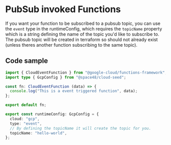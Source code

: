 # PubSub invoked Functions

If you want your function to be subscribed to a pubsub topic, you can use the `event` type in the runtimeConfig, which requires the `topicName` property which is a string defining the name of the topic you'd like to subscribe to. The pubsub topic will be created in terraform so should not already exist (unless theres another function subscribing to the same topic).

## Code sample

```typescript
import { CloudEventFunction } from "@google-cloud/functions-framework";
import type { GcpConfig } from "@space48/cloud-seed";

const fn: CloudEventFunction (data) => {
  console.log("This is a event triggered function", data);
};

export default fn;

export const runtimeConfig: GcpConfig = {
  cloud: "gcp",
  type: "event",
  // By defining the topicName it will create the topic for you.
  topicName: "hello-world",
};
```
